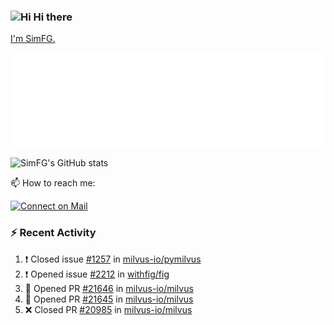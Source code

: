 ### <img src='https://qpluspicture.oss-cn-beijing.aliyuncs.com/6LjjQA/Hi.gif' alt='Hi' width="24"/> Hi there

[I'm SimFG.](https://simfg.github.io/)

![Metrics 👋](/metrics.plugin.followup.user.svg)

![SimFG's GitHub stats](https://github-readme-stats.vercel.app/api?username=SimFG&show_icons=true&theme=radical&count_private=true)

📫 How to reach me:

[![Connect on Mail](https://img.shields.io/badge/Ask%20me-anything-1abc9c.svg)](mailto:1142838399@qq.com)

### :zap: Recent Activity

<!--START_SECTION:activity-->
1. ❗️ Closed issue [#1257](https://github.com/milvus-io/pymilvus/issues/1257) in [milvus-io/pymilvus](https://github.com/milvus-io/pymilvus)
2. ❗️ Opened issue [#2212](https://github.com/withfig/fig/issues/2212) in [withfig/fig](https://github.com/withfig/fig)
3. 💪 Opened PR [#21646](https://github.com/milvus-io/milvus/pull/21646) in [milvus-io/milvus](https://github.com/milvus-io/milvus)
4. 💪 Opened PR [#21645](https://github.com/milvus-io/milvus/pull/21645) in [milvus-io/milvus](https://github.com/milvus-io/milvus)
5. ❌ Closed PR [#20985](https://github.com/milvus-io/milvus/pull/20985) in [milvus-io/milvus](https://github.com/milvus-io/milvus)
<!--END_SECTION:activity-->

